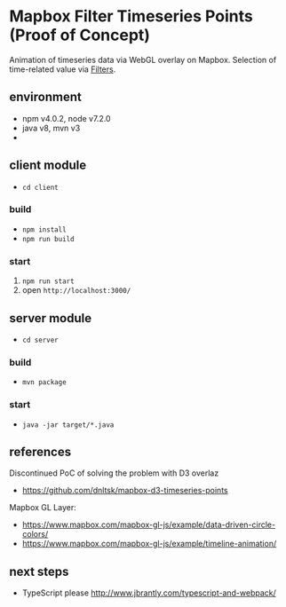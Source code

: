 # Mapbox Filter Timeseries Points (Proof of Concept)
Animation of timeseries data via WebGL overlay on Mapbox. Selection of time-related value via [Filters](https://www.mapbox.com/mapbox-gl-style-spec/#types-filter).

## environment
* npm v4.0.2, node v7.2.0
* java v8, mvn v3
* 

## client module
* `cd client`

### build
* `npm install`
* `npm run build`

### start
1. `npm run start`
2. open `http://localhost:3000/`

## server module
* `cd server`

### build
* `mvn package`

### start
* `java -jar target/*.java`


## references
Discontinued PoC of solving the problem with D3 overlaz
* https://github.com/dnltsk/mapbox-d3-timeseries-points

Mapbox GL Layer:
* https://www.mapbox.com/mapbox-gl-js/example/data-driven-circle-colors/
* https://www.mapbox.com/mapbox-gl-js/example/timeline-animation/

## next steps
* TypeScript please
http://www.jbrantly.com/typescript-and-webpack/
